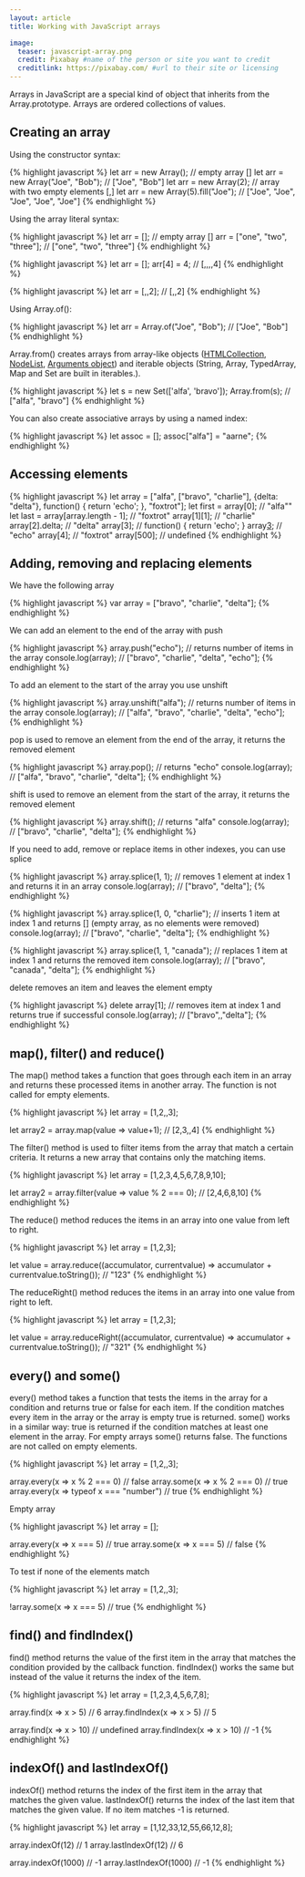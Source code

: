 ```yaml
---
layout: article
title: Working with JavaScript arrays

image:
  teaser: javascript-array.png
  credit: Pixabay #name of the person or site you want to credit
  creditlink: https://pixabay.com/ #url to their site or licensing
---
```


Arrays in JavaScript are a special kind of object that inherits from the Array.prototype. Arrays are ordered collections of values.

Creating an array
-----------------

Using the constructor syntax:

{% highlight javascript %}
let arr = new Array(); // empty array []
let arr = new Array("Joe", "Bob"); // ["Joe", "Bob"]
let arr = new Array(2); // array with two empty elements [,]
let arr = new Array(5).fill("Joe"); // ["Joe", "Joe", "Joe", "Joe", "Joe"]
{% endhighlight %}

Using the array literal syntax:

{% highlight javascript %}
let arr = []; // empty array []
    arr = ["one", "two", "three"]; // ["one", "two", "three"]
{% endhighlight %}

{% highlight javascript %}
let arr = [];
    arr[4] = 4; // [,,,,4]
{% endhighlight %}

{% highlight javascript %}
let arr = [,,2]; // [,,2]
{% endhighlight %}


Using Array.of():

{% highlight javascript %}
let arr = Array.of("Joe", "Bob"); // ["Joe", "Bob"]
{% endhighlight %}

Array.from() creates arrays from array-like objects ([HTMLCollection](https://developer.mozilla.org/en-US/docs/Web/API/HTMLCollection), [NodeList](https://developer.mozilla.org/en-US/docs/Web/API/NodeList), [Arguments object](https://developer.mozilla.org/en-US/docs/Web/JavaScript/Reference/Functions/arguments)) and
iterable objects (String, Array, TypedArray, Map and Set are built in iterables.).

{% highlight javascript %}
let s = new Set(['alfa', 'bravo']); 
Array.from(s); // ["alfa", "bravo"] 
{% endhighlight %}

You can also create associative arrays by using a named index:

{% highlight javascript %}
let assoc = [];
assoc["alfa"] = "aarne";
{% endhighlight %}

Accessing elements
------------------

{% highlight javascript %}
let array = ["alfa", ["bravo", "charlie"], {delta: "delta"}, function() { return 'echo'; }, "foxtrot"];
let first = array[0]; // "alfa""
let last = array[array.length - 1]; // "foxtrot"
array[1][1]; // "charlie"
array[2].delta; // "delta"
array[3]; //  function() { return 'echo'; }
array[3](); // "echo"
array[4]; // "foxtrot"
array[500]; // undefined
{% endhighlight %}


Adding, removing and replacing elements
---------------------------------------

We have the following array

{% highlight javascript %}
var array = ["bravo", "charlie", "delta"];
{% endhighlight %}

We can add an element to the end of the array with push

{% highlight javascript %}
array.push("echo"); // returns number of items in the array
console.log(array); // ["bravo", "charlie", "delta", "echo"];
{% endhighlight %}

To add an element to the start of the array you use unshift

{% highlight javascript %}
array.unshift("alfa"); // returns number of items in the array
console.log(array); // ["alfa", "bravo", "charlie", "delta", "echo"];
{% endhighlight %}

pop is used to remove an element from the end of the array, it returns the removed element

{% highlight javascript %}
array.pop(); // returns "echo"
console.log(array); // ["alfa", "bravo", "charlie", "delta"];
{% endhighlight %}

shift is used to remove an element from the start of the array, it returns the removed element

{% highlight javascript %}
array.shift(); // returns "alfa"
console.log(array); // ["bravo", "charlie", "delta"];
{% endhighlight %}

If you need to add, remove or replace items in other indexes, you can use splice

{% highlight javascript %}
array.splice(1, 1); // removes 1 element at index 1 and returns it in an array
console.log(array); // ["bravo", "delta"];
{% endhighlight %}

{% highlight javascript %}
array.splice(1, 0, "charlie"); // inserts 1 item at index 1 and returns [] (empty array, as no elements were removed)
console.log(array); // ["bravo", "charlie", "delta"];
{% endhighlight %}

{% highlight javascript %}
array.splice(1, 1, "canada"); // replaces 1 item at index 1 and returns the removed item
console.log(array); // ["bravo", "canada", "delta"];
{% endhighlight %}

delete removes an item and leaves the element empty

{% highlight javascript %}
delete array[1]; // removes item at index 1 and returns true if successful
console.log(array); // ["bravo",,"delta"];
{% endhighlight %}

map(), filter() and reduce()
----------------------------

The map() method takes a function that goes through each item in an array and returns these processed items in another array. The function is not called for empty elements.

{% highlight javascript %}
let array = [1,2,,3];

let array2 = array.map(value => value+1); // [2,3,,4]
{% endhighlight %}

The filter() method is used to filter items from the array that match a certain criteria. It returns a new array that contains only the matching items.

{% highlight javascript %}
let array = [1,2,3,4,5,6,7,8,9,10];

let array2 = array.filter(value => value % 2 === 0); // [2,4,6,8,10]
{% endhighlight %}

The reduce() method reduces the items in an array into one value from left to right.

{% highlight javascript %}
let array = [1,2,3];

let value = array.reduce((accumulator, currentvalue) => accumulator + currentvalue.toString()); // "123" 
{% endhighlight %}


The reduceRight() method reduces the items in an array into one value from right to left.

{% highlight javascript %}
let array = [1,2,3];

let value = array.reduceRight((accumulator, currentvalue) => accumulator + currentvalue.toString()); // "321" 
{% endhighlight %}


every() and some()
------------------

every() method takes a function that tests the items in the array for a condition and returns true or false for each item. If the condition matches every item in the array or the array is empty true is returned. some() works in a similar way: true is returned if the condition matches at least one element in the array. For empty arrays some() returns false. The functions are not called on empty elements.

{% highlight javascript %}
let array = [1,2,,3];

array.every(x => x % 2 === 0) // false
array.some(x => x % 2 === 0) // true
array.every(x => typeof x === "number") // true
{% endhighlight %}

Empty array

{% highlight javascript %}
let array = [];

array.every(x => x === 5) // true
array.some(x => x === 5) // false
{% endhighlight %}

To test if none of the elements match

{% highlight javascript %}
let array = [1,2,,3];

!array.some(x => x === 5) // true
{% endhighlight %}

find() and findIndex()
----------------------

find() method returns the value of the first item in the array that matches the condition provided by the callback function. findIndex() works the same but instead of the value it returns the index of the item.

{% highlight javascript %}
let array = [1,2,3,4,5,6,7,8];

array.find(x => x > 5) // 6
array.findIndex(x => x > 5) // 5

array.find(x => x > 10) // undefined
array.findIndex(x => x > 10) // -1
{% endhighlight %}

indexOf() and lastIndexOf()
---------------------------

indexOf() method returns the index of the first item in the array that
matches the given value. lastIndexOf() returns the index of the last item
that matches the given value. If no item matches -1 is returned.


{% highlight javascript %}
let array = [1,12,33,12,55,66,12,8];

array.indexOf(12) // 1
array.lastIndexOf(12) // 6

array.indexOf(1000) // -1
array.lastIndexOf(1000) // -1
{% endhighlight %}





